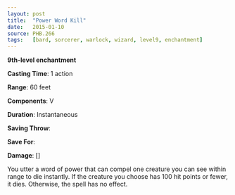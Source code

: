 ```yaml
---
layout: post
title:  "Power Word Kill"
date:   2015-01-10
source: PHB.266
tags:   [bard, sorcerer, warlock, wizard, level9, enchantment]
---
```


**9th-level enchantment**

**Casting Time**: 1 action

**Range**: 60 feet

**Components**: V

**Duration**: Instantaneous

**Saving Throw**:

**Save For**:

**Damage**: []

You utter a word of power that can compel one creature you can see within range to die instantly.  If the creature you choose has 100 hit points or fewer, it dies. Otherwise, the spell has no effect.
